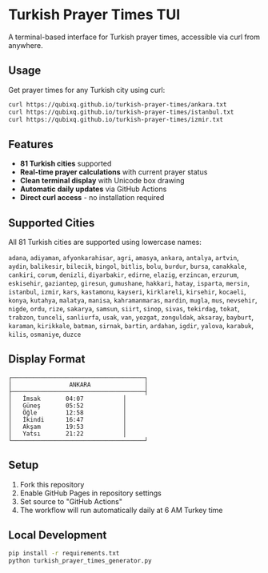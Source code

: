 # Turkish Prayer Times TUI

A terminal-based interface for Turkish prayer times, accessible via curl from anywhere.

## Usage

Get prayer times for any Turkish city using curl:

```bash
curl https://qubixq.github.io/turkish-prayer-times/ankara.txt
curl https://qubixq.github.io/turkish-prayer-times/istanbul.txt
curl https://qubixq.github.io/turkish-prayer-times/izmir.txt
```

## Features

- **81 Turkish cities** supported
- **Real-time prayer calculations** with current prayer status
- **Clean terminal display** with Unicode box drawing
- **Automatic daily updates** via GitHub Actions
- **Direct curl access** - no installation required

## Supported Cities

All 81 Turkish cities are supported using lowercase names:

`adana`, `adiyaman`, `afyonkarahisar`, `agri`, `amasya`, `ankara`, `antalya`, `artvin`, `aydin`, `balikesir`, `bilecik`, `bingol`, `bitlis`, `bolu`, `burdur`, `bursa`, `canakkale`, `cankiri`, `corum`, `denizli`, `diyarbakir`, `edirne`, `elazig`, `erzincan`, `erzurum`, `eskisehir`, `gaziantep`, `giresun`, `gumushane`, `hakkari`, `hatay`, `isparta`, `mersin`, `istanbul`, `izmir`, `kars`, `kastamonu`, `kayseri`, `kirklareli`, `kirsehir`, `kocaeli`, `konya`, `kutahya`, `malatya`, `manisa`, `kahramanmaras`, `mardin`, `mugla`, `mus`, `nevsehir`, `nigde`, `ordu`, `rize`, `sakarya`, `samsun`, `siirt`, `sinop`, `sivas`, `tekirdag`, `tokat`, `trabzon`, `tunceli`, `sanliurfa`, `usak`, `van`, `yozgat`, `zonguldak`, `aksaray`, `bayburt`, `karaman`, `kirikkale`, `batman`, `sirnak`, `bartin`, `ardahan`, `igdir`, `yalova`, `karabuk`, `kilis`, `osmaniye`, `duzce`

## Display Format

```
┌─────────────────────────────────────┐
│                ANKARA               │
├─────────────────────────────────────┤
│   İmsak       04:07           │
│   Güneş       05:52           │
│   Öğle        12:58           │
│   İkindi      16:47           │
│   Akşam       19:53           │
│   Yatsı       21:22           │
└─────────────────────────────────────┘
```

## Setup

1. Fork this repository
2. Enable GitHub Pages in repository settings
3. Set source to "GitHub Actions"
4. The workflow will run automatically daily at 6 AM Turkey time

## Local Development

```bash
pip install -r requirements.txt
python turkish_prayer_times_generator.py
```
